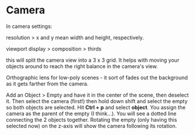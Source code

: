 # Camera

In camera settings: 

resolution &gt; x and y mean width and height, respectively.



viewport display &gt; composition &gt; thirds 

this will split the camera view into a 3 x 3 grid. It helps with moving your objects around to reach the right balance in the camera's view.



Orthographic lens for low-poly scenes - it sort of fades out the background as it gets farther from the camera.



Add an Object &gt; Empty and have it in the center of the scene, then deselect it. Then select the camera \(first!\) then hold down shift and select the empty so both objects are selected. Hit **Ctrl + p** and select **object**. You assign the camera as the parent of the empty \(I think...\). You will see a dotted line connecting the 2 objects together. Rotating the empty \(only having this selected now\) on the z-axis will show the camera following its rotation.



